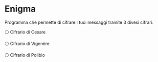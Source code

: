 # Enigma

Programma che permette di cifrare i tuoi messaggi tramite 3 divesi cifrari:

:white_circle:	Cifrario di Cesare

:white_circle:  Cifrario di Vigenère
	
:white_circle:	Cifrario di Polibio
